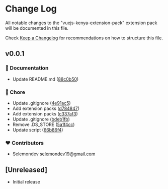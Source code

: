 # Change Log

All notable changes to the "vuejs-kenya-extension-pack" extension pack will be documented in this file.

Check [Keep a Changelog](http://keepachangelog.com/) for recommendations on how to structure this file.

## v0.0.1


### 📖 Documentation

- Update README.md ([88c0b50](https://github.com/VueJs-Kenya/VueJs-Kenya-Extension-Pack/commit/88c0b50))

### 🏡 Chore

- Update .gitignore ([4e91ac5](https://github.com/VueJs-Kenya/VueJs-Kenya-Extension-Pack/commit/4e91ac5))
- Add extension packs ([d784847](https://github.com/VueJs-Kenya/VueJs-Kenya-Extension-Pack/commit/d784847))
- Add extension packs ([c337af3](https://github.com/VueJs-Kenya/VueJs-Kenya-Extension-Pack/commit/c337af3))
- Update .gitignore ([bdeb1fb](https://github.com/VueJs-Kenya/VueJs-Kenya-Extension-Pack/commit/bdeb1fb))
- Remove .DS_STORE ([5a1f4cc](https://github.com/VueJs-Kenya/VueJs-Kenya-Extension-Pack/commit/5a1f4cc))
- Update script ([66b86f4](https://github.com/VueJs-Kenya/VueJs-Kenya-Extension-Pack/commit/66b86f4))

### ❤️ Contributors

- Selemondev <selemondev19@gmail.com>

## [Unreleased]

- Initial release
